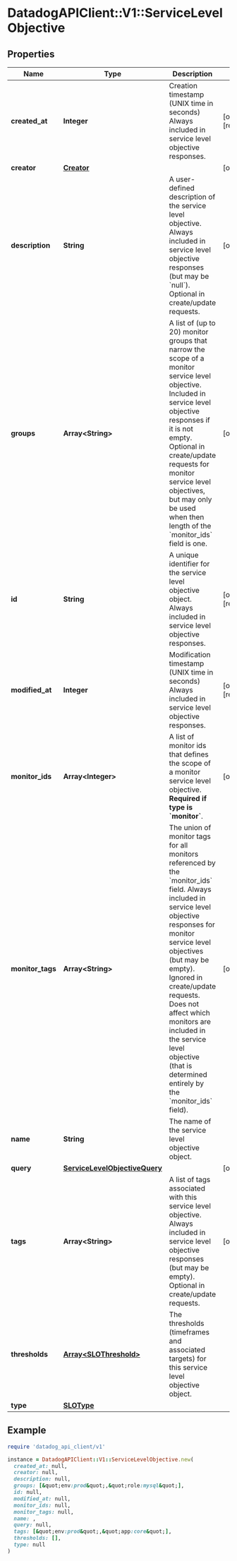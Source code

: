 # DatadogAPIClient::V1::ServiceLevelObjective

## Properties

| Name | Type | Description | Notes |
| ---- | ---- | ----------- | ----- |
| **created_at** | **Integer** | Creation timestamp (UNIX time in seconds)  Always included in service level objective responses. | [optional][readonly] |
| **creator** | [**Creator**](Creator.md) |  | [optional] |
| **description** | **String** | A user-defined description of the service level objective.  Always included in service level objective responses (but may be &#x60;null&#x60;). Optional in create/update requests. | [optional] |
| **groups** | **Array&lt;String&gt;** | A list of (up to 20) monitor groups that narrow the scope of a monitor service level objective.  Included in service level objective responses if it is not empty. Optional in create/update requests for monitor service level objectives, but may only be used when then length of the &#x60;monitor_ids&#x60; field is one. | [optional] |
| **id** | **String** | A unique identifier for the service level objective object.  Always included in service level objective responses. | [optional][readonly] |
| **modified_at** | **Integer** | Modification timestamp (UNIX time in seconds)  Always included in service level objective responses. | [optional][readonly] |
| **monitor_ids** | **Array&lt;Integer&gt;** | A list of monitor ids that defines the scope of a monitor service level objective. **Required if type is &#x60;monitor&#x60;**. | [optional] |
| **monitor_tags** | **Array&lt;String&gt;** | The union of monitor tags for all monitors referenced by the &#x60;monitor_ids&#x60; field. Always included in service level objective responses for monitor service level objectives (but may be empty). Ignored in create/update requests. Does not affect which monitors are included in the service level objective (that is determined entirely by the &#x60;monitor_ids&#x60; field). | [optional] |
| **name** | **String** | The name of the service level objective object. |  |
| **query** | [**ServiceLevelObjectiveQuery**](ServiceLevelObjectiveQuery.md) |  | [optional] |
| **tags** | **Array&lt;String&gt;** | A list of tags associated with this service level objective. Always included in service level objective responses (but may be empty). Optional in create/update requests. | [optional] |
| **thresholds** | [**Array&lt;SLOThreshold&gt;**](SLOThreshold.md) | The thresholds (timeframes and associated targets) for this service level objective object. |  |
| **type** | [**SLOType**](SLOType.md) |  |  |

## Example

```ruby
require 'datadog_api_client/v1'

instance = DatadogAPIClient::V1::ServiceLevelObjective.new(
  created_at: null,
  creator: null,
  description: null,
  groups: [&quot;env:prod&quot;,&quot;role:mysql&quot;],
  id: null,
  modified_at: null,
  monitor_ids: null,
  monitor_tags: null,
  name: ,
  query: null,
  tags: [&quot;env:prod&quot;,&quot;app:core&quot;],
  thresholds: [],
  type: null
)
```

